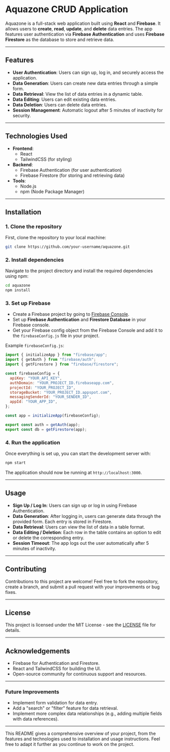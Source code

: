 # **Aquazone CRUD Application**

Aquazone is a full-stack web application built using **React** and **Firebase**. It allows users to **create**, **read**, **update**, and **delete** data entries. The app features user authentication via **Firebase Authentication** and uses **Firebase Firestore** as the database to store and retrieve data.

---

## **Features**

- **User Authentication**: Users can sign up, log in, and securely access the application.
- **Data Generation**: Users can create new data entries through a simple form.
- **Data Retrieval**: View the list of data entries in a dynamic table.
- **Data Editing**: Users can edit existing data entries.
- **Data Deletion**: Users can delete data entries.
- **Session Management**: Automatic logout after 5 minutes of inactivity for security.

---

## **Technologies Used**

- **Frontend**: 
  - React
  - TailwindCSS (for styling)
- **Backend**:
  - Firebase Authentication (for user authentication)
  - Firebase Firestore (for storing and retrieving data)
- **Tools**:
  - Node.js
  - npm (Node Package Manager)

---

## **Installation**

### **1. Clone the repository**
First, clone the repository to your local machine:

```bash
git clone https://github.com/your-username/aquazone.git
```

### **2. Install dependencies**
Navigate to the project directory and install the required dependencies using npm:

```bash
cd aquazone
npm install
```

### **3. Set up Firebase**
- Create a Firebase project by going to [Firebase Console](https://console.firebase.google.com/).
- Set up **Firebase Authentication** and **Firestore Database** in your Firebase console.
- Get your Firebase config object from the Firebase Console and add it to the `firebaseConfig.js` file in your project.

Example `firebaseConfig.js`:

```js
import { initializeApp } from "firebase/app";
import { getAuth } from "firebase/auth";
import { getFirestore } from "firebase/firestore";

const firebaseConfig = {
  apiKey: "YOUR_API_KEY",
  authDomain: "YOUR_PROJECT_ID.firebaseapp.com",
  projectId: "YOUR_PROJECT_ID",
  storageBucket: "YOUR_PROJECT_ID.appspot.com",
  messagingSenderId: "YOUR_SENDER_ID",
  appId: "YOUR_APP_ID",
};

const app = initializeApp(firebaseConfig);

export const auth = getAuth(app);
export const db = getFirestore(app);
```

### **4. Run the application**
Once everything is set up, you can start the development server with:

```bash
npm start
```

The application should now be running at `http://localhost:3000`.

---

## **Usage**

- **Sign Up / Log In**: Users can sign up or log in using Firebase Authentication.
- **Data Generation**: After logging in, users can generate data through the provided form. Each entry is stored in Firestore.
- **Data Retrieval**: Users can view the list of data in a table format.
- **Data Editing / Deletion**: Each row in the table contains an option to edit or delete the corresponding entry.
- **Session Timeout**: The app logs out the user automatically after 5 minutes of inactivity.

---

## **Contributing**

Contributions to this project are welcome! Feel free to fork the repository, create a branch, and submit a pull request with your improvements or bug fixes.

---

## **License**

This project is licensed under the MIT License - see the [LICENSE](LICENSE) file for details.

---

## **Acknowledgements**

- Firebase for Authentication and Firestore.
- React and TailwindCSS for building the UI.
- Open-source community for continuous support and resources.

---

### **Future Improvements**

- Implement form validation for data entry.
- Add a "search" or "filter" feature for data retrieval.
- Implement more complex data relationships (e.g., adding multiple fields with data references).

---

This README gives a comprehensive overview of your project, from the features and technologies used to installation and usage instructions. Feel free to adapt it further as you continue to work on the project.